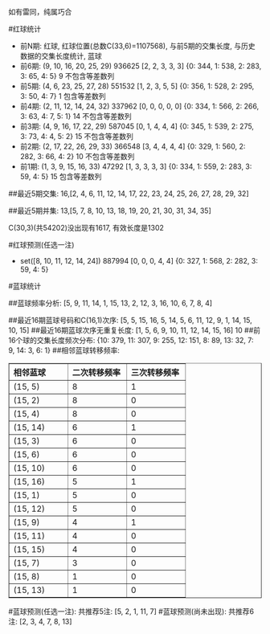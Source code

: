 <!-- 
.. title: 双色球2011109期(2011-09-18)数据分析报告
.. slug: slott-2011109-2011-09-18-report
.. date: 2011-09-19 08:00:00 UTC+08:00
.. tags: Lottery
.. link: 
.. description: 
.. type: text
-->

如有雷同，纯属巧合

<!-- TEASER_END-->

#红球统计

- 前N期: 红球, 红球位置(总数C(33,6)=1107568), 与前5期的交集长度, 与历史数据的交集长度统计, 蓝球
- 前6期: (9, 10, 16, 20, 25, 29) 936625 [2, 2, 3, 3, 3] {0: 344, 1: 538, 2: 283, 3: 65, 4: 5} 9 不包含等差数列
- 前5期: (4, 6, 23, 25, 27, 28) 551532 [1, 2, 3, 5, 5] {0: 356, 1: 528, 2: 295, 3: 50, 4: 7} 1 包含等差数列
- 前4期: (2, 11, 12, 14, 24, 32) 337962 [0, 0, 0, 0, 0] {0: 334, 1: 566, 2: 266, 3: 63, 4: 7, 5: 1} 14 不包含等差数列
- 前3期: (4, 9, 16, 17, 22, 29) 587045 [0, 1, 4, 4, 4] {0: 345, 1: 539, 2: 275, 3: 73, 4: 4, 5: 2} 15 不包含等差数列
- 前2期: (2, 17, 22, 26, 29, 33) 366548 [3, 4, 4, 4, 4] {0: 329, 1: 560, 2: 282, 3: 66, 4: 2} 10 不包含等差数列
- 前1期: (1, 3, 9, 15, 16, 33) 47292 [1, 3, 3, 3, 3] {0: 334, 1: 559, 2: 283, 3: 59, 4: 5} 15 包含等差数列

##最近5期交集:
16,[2, 4, 6, 11, 12, 14, 17, 22, 23, 24, 25, 26, 27, 28, 29, 32]

##最近5期并集:
13,[5, 7, 8, 10, 13, 18, 19, 20, 21, 30, 31, 34, 35]

C(30,3)(共54202)没出现有1617, 
有效长度是1302

#红球预测(任选一注)

- set([8, 10, 11, 12, 14, 24]) 887994 [0, 0, 0, 4, 4] {0: 327, 1: 568, 2: 282, 3: 59, 4: 5}

#蓝球统计

##蓝球频率分析:
[5, 9, 11, 14, 1, 15, 13, 2, 12, 3, 16, 10, 6, 7, 8, 4]

##最近16期蓝球号码和C(16,1)次序:
[5, 5, 15, 16, 5, 14, 5, 6, 11, 12, 9, 1, 14, 15, 10, 15]
##最近16期蓝球次序无重复长度:
[1, 5, 6, 9, 10, 11, 12, 14, 15, 16] 10
##前16个球的交集长度频次分布:
{10: 379, 11: 307, 9: 255, 12: 151, 8: 89, 13: 32, 7: 9, 14: 3, 6: 1}
##相邻蓝球转移频率:
<table border="1" class="table table-striped dataframe">
  <thead>
    <tr style="text-align: left;">
      <th style="min-width: 100px;">相邻蓝球</th>
      <th style="min-width: 100px;">二次转移频率</th>
      <th style="min-width: 100px;">三次转移频率</th>
    </tr>
  </thead>
  <tbody>
    <tr>
      <td>  (15, 5)</td>
      <td> 8</td>
      <td> 1</td>
    </tr>
    <tr>
      <td>  (15, 2)</td>
      <td> 8</td>
      <td> 0</td>
    </tr>
    <tr>
      <td>  (15, 4)</td>
      <td> 8</td>
      <td> 0</td>
    </tr>
    <tr>
      <td> (15, 14)</td>
      <td> 6</td>
      <td> 1</td>
    </tr>
    <tr>
      <td>  (15, 3)</td>
      <td> 6</td>
      <td> 0</td>
    </tr>
    <tr>
      <td>  (15, 6)</td>
      <td> 6</td>
      <td> 0</td>
    </tr>
    <tr>
      <td> (15, 10)</td>
      <td> 6</td>
      <td> 0</td>
    </tr>
    <tr>
      <td> (15, 16)</td>
      <td> 5</td>
      <td> 1</td>
    </tr>
    <tr>
      <td>  (15, 1)</td>
      <td> 5</td>
      <td> 0</td>
    </tr>
    <tr>
      <td> (15, 12)</td>
      <td> 5</td>
      <td> 0</td>
    </tr>
    <tr>
      <td>  (15, 9)</td>
      <td> 4</td>
      <td> 1</td>
    </tr>
    <tr>
      <td> (15, 11)</td>
      <td> 4</td>
      <td> 0</td>
    </tr>
    <tr>
      <td> (15, 15)</td>
      <td> 4</td>
      <td> 0</td>
    </tr>
    <tr>
      <td>  (15, 7)</td>
      <td> 3</td>
      <td> 0</td>
    </tr>
    <tr>
      <td>  (15, 8)</td>
      <td> 1</td>
      <td> 0</td>
    </tr>
    <tr>
      <td> (15, 13)</td>
      <td> 1</td>
      <td> 0</td>
    </tr>
  </tbody>
</table>
#蓝球预测(任选一注):
共推荐5注: [5, 2, 1, 11, 7]
#蓝球预测(尚未出现):
共推荐6注: [2, 3, 4, 7, 8, 13]

